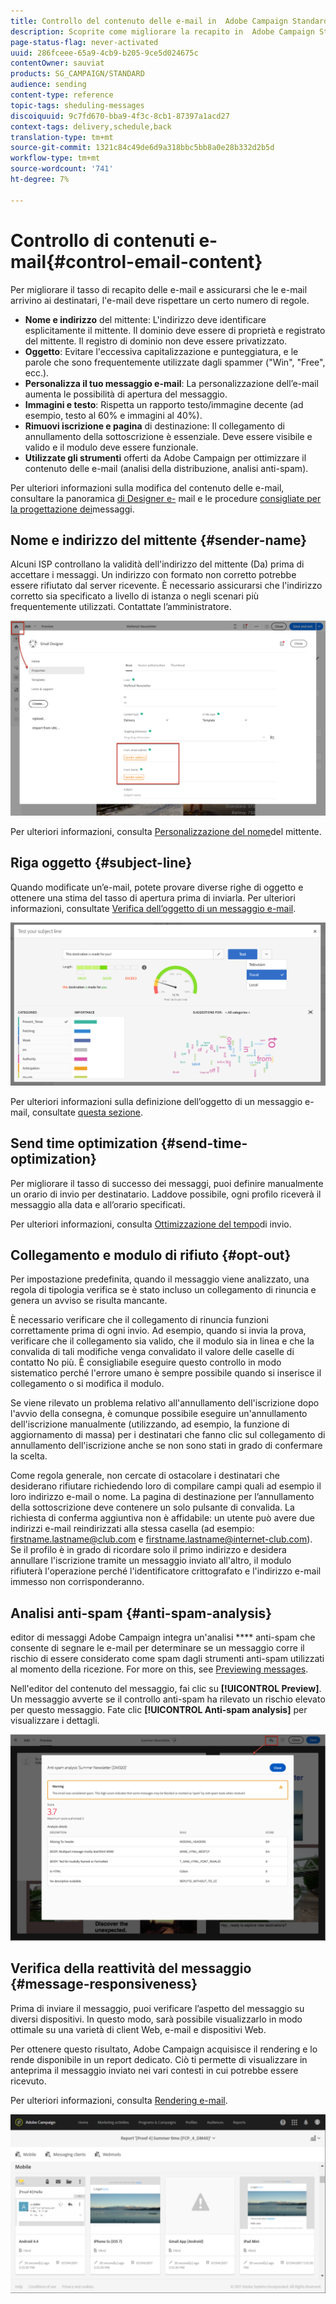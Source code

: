 ```yaml
---
title: Controllo del contenuto delle e-mail in  Adobe Campaign Standard
description: Scoprite come migliorare la recapito in  Adobe Campaign Standard durante la modifica del contenuto delle e-mail.
page-status-flag: never-activated
uuid: 286fceee-65a9-4cb9-b205-9ce5d024675c
contentOwner: sauviat
products: SG_CAMPAIGN/STANDARD
audience: sending
content-type: reference
topic-tags: sheduling-messages
discoiquuid: 9c7fd670-bba9-4f3c-8cb1-87397a1acd27
context-tags: delivery,schedule,back
translation-type: tm+mt
source-git-commit: 1321c84c49de6d9a318bbc5bb8a0e28b332d2b5d
workflow-type: tm+mt
source-wordcount: '741'
ht-degree: 7%

---
```



# Controllo di contenuti e-mail{#control-email-content}

Per migliorare il tasso di recapito delle e-mail e assicurarsi che le e-mail arrivino ai destinatari, l&#39;e-mail deve rispettare un certo numero di regole.

* **Nome e indirizzo** del mittente: L&#39;indirizzo deve identificare esplicitamente il mittente. Il dominio deve essere di proprietà e registrato del mittente. Il registro di dominio non deve essere privatizzato.
* **Oggetto**: Evitare l&#39;eccessiva capitalizzazione e punteggiatura, e le parole che sono frequentemente utilizzate dagli spammer (&quot;Win&quot;, &quot;Free&quot;, ecc.).
* **Personalizza il tuo messaggio e-mail**: La personalizzazione dell’e-mail aumenta le possibilità di apertura del messaggio.
* **Immagini e testo**: Rispetta un rapporto testo/immagine decente (ad esempio, testo al 60% e immagini al 40%).
* **Rimuovi iscrizione e pagina** di destinazione: Il collegamento di annullamento della sottoscrizione è essenziale. Deve essere visibile e valido e il modulo deve essere funzionale.
* **Utilizzate gli strumenti** offerti da  Adobe Campaign per ottimizzare il contenuto delle e-mail (analisi della distribuzione, analisi anti-spam).

Per ulteriori informazioni sulla modifica del contenuto delle e-mail, consultare la panoramica [di Designer e-](../../designing/using/designing-content-in-adobe-campaign.md) mail e le procedure [consigliate per la progettazione dei](../../designing/using/designing-content-in-adobe-campaign.md#content-design-best-practices)messaggi.

## Nome e indirizzo del mittente {#sender-name}

Alcuni ISP controllano la validità dell&#39;indirizzo del mittente (Da) prima di accettare i messaggi. Un indirizzo con formato non corretto potrebbe essere rifiutato dal server ricevente. È necessario assicurarsi che l&#39;indirizzo corretto sia specificato a livello di istanza o negli scenari più frequentemente utilizzati. Contattate l’amministratore.

![](assets/delivery_content_edition16.png)

Per ulteriori informazioni, consulta [Personalizzazione del nome](../../designing/using/personalization.md#personalizing-the-sender)del mittente.

## Riga oggetto {#subject-line}

Quando modificate un’e-mail, potete provare diverse righe di oggetto e ottenere una stima del tasso di apertura prima di inviarla. Per ulteriori informazioni, consultate [Verifica dell’oggetto di un messaggio e-mail](../../sending/using/testing-subject-line-email.md).

![](assets/predictive_subject_line_example.png)

Per ulteriori informazioni sulla definizione dell’oggetto di un messaggio e-mail, consultate [questa sezione](../../designing/using/subject-line.md).

## Send time optimization {#send-time-optimization}

Per migliorare il tasso di successo dei messaggi, puoi definire manualmente un orario di invio per destinatario. Laddove possibile, ogni profilo riceverà il messaggio alla data e all’orario specificati.

Per ulteriori informazioni, consulta [Ottimizzazione del tempo](../../sending/using/optimizing-the-sending-time.md)di invio.

## Collegamento e modulo di rifiuto {#opt-out}

Per impostazione predefinita, quando il messaggio viene analizzato, una regola di tipologia verifica se è stato incluso un collegamento di rinuncia e genera un avviso se risulta mancante.

È necessario verificare che il collegamento di rinuncia funzioni correttamente prima di ogni invio. Ad esempio, quando si invia la prova, verificare che il collegamento sia valido, che il modulo sia in linea e che la convalida di tali modifiche venga convalidato il valore delle caselle di contatto No più. È consigliabile eseguire questo controllo in modo sistematico perché l&#39;errore umano è sempre possibile quando si inserisce il collegamento o si modifica il modulo.

Se viene rilevato un problema relativo all&#39;annullamento dell&#39;iscrizione dopo l&#39;avvio della consegna, è comunque possibile eseguire un&#39;annullamento dell&#39;iscrizione manualmente (utilizzando, ad esempio, la funzione di aggiornamento di massa) per i destinatari che fanno clic sul collegamento di annullamento dell&#39;iscrizione anche se non sono stati in grado di confermare la scelta.

Come regola generale, non cercate di ostacolare i destinatari che desiderano rifiutare richiedendo loro di compilare campi quali ad esempio il loro indirizzo e-mail o nome. La pagina di destinazione per l’annullamento della sottoscrizione deve contenere un solo pulsante di convalida. La richiesta di conferma aggiuntiva non è affidabile: un utente può avere due indirizzi e-mail reindirizzati alla stessa casella (ad esempio: firstname.lastname@club.com e firstname.lastname@internet-club.com). Se il profilo è in grado di ricordare solo il primo indirizzo e desidera annullare l&#39;iscrizione tramite un messaggio inviato all&#39;altro, il modulo rifiuterà l&#39;operazione perché l&#39;identificatore crittografato e l&#39;indirizzo e-mail immesso non corrisponderanno.

## Analisi anti-spam {#anti-spam-analysis}

 editor di messaggi Adobe Campaign integra un&#39;analisi **** anti-spam che consente di segnare le e-mail per determinare se un messaggio corre il rischio di essere considerato come spam dagli strumenti anti-spam utilizzati al momento della ricezione. For more on this, see [Previewing messages](../../sending/using/previewing-messages.md).

Nell&#39;editor del contenuto del messaggio, fai clic su **[!UICONTROL Preview]**. Un messaggio avverte se il controllo anti-spam ha rilevato un rischio elevato per questo messaggio. Fate clic **[!UICONTROL Anti-spam analysis]** per visualizzare i dettagli.

![](assets/sending_anti-spam_analysis.png)

## Verifica della reattività del messaggio {#message-responsiveness}

Prima di inviare il messaggio, puoi verificare l’aspetto del messaggio su diversi dispositivi. In questo modo, sarà possibile visualizzarlo in modo ottimale su una varietà di client Web, e-mail e dispositivi Web.

Per ottenere questo risultato, Adobe Campaign acquisisce il rendering e lo rende disponibile in un report dedicato. Ciò ti permette di visualizzare in anteprima il messaggio inviato nei vari contesti in cui potrebbe essere ricevuto.

Per ulteriori informazioni, consulta [Rendering e-mail](../../sending/using/email-rendering.md).

![](assets/inbox_rendering_report_3.png)
